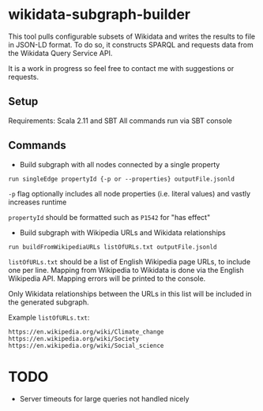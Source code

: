 # wikidata-subgraph-builder
This tool pulls configurable subsets of Wikidata and writes the results to file in JSON-LD format. To do so, it constructs SPARQL and requests data from the Wikidata Query Service API.

It is a work in progress so feel free to contact me with suggestions or requests.

## Setup
Requirements: Scala 2.11 and SBT
All commands run via SBT console

## Commands
- Build subgraph with all nodes connected by a single property

`run singleEdge propertyId {-p or --properties} outputFile.jsonld`

`-p` flag optionally includes all node properties (i.e. literal values) and vastly increases runtime

`propertyId` should be formatted such as `P1542` for "has effect"

- Build subgraph with Wikipedia URLs and Wikidata relationships

`run buildFromWikipediaURLs listOfURLs.txt outputFile.jsonld`

`listOfURLs.txt` should be a list of English Wikipedia page URLs, to include one per line. Mapping from Wikipedia to Wikidata is done via the English Wikipedia API. Mapping errors will be printed to the console.

Only Wikidata relationships between the URLs in this list will be included in the generated subgraph.

Example `listOfURLs.txt`:

```
https://en.wikipedia.org/wiki/Climate_change
https://en.wikipedia.org/wiki/Society
https://en.wikipedia.org/wiki/Social_science
```

# TODO
- Server timeouts for large queries not handled nicely
